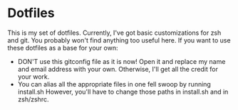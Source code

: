 Dotfiles
=======

This is my set of dotfiles. Currently, I've got basic customizations for zsh and git. You probably won't find anything too useful here. If you want to use these dotfiles as a base for your own:

- DON'T use this gitconfig file as it is now! Open it and replace my name and email address with your own. Otherwise, I'll get all the credit for your work.
- You can alias all the appropriate files in one fell swoop by running install.sh However, you'll have to change those paths in install.sh and in zsh/zshrc.
